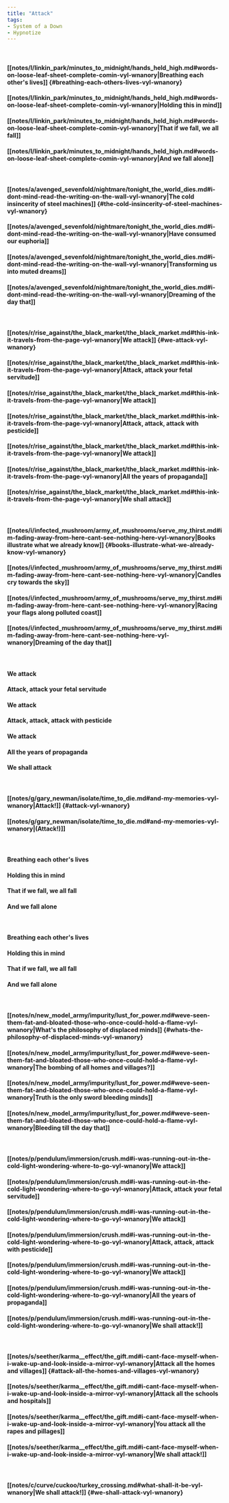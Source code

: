 ```yaml
---
title: "Attack"
tags:
- System of a Down
- Hypnotize
---
```

&nbsp;
#### [[notes/l/linkin_park/minutes_to_midnight/hands_held_high.md#words-on-loose-leaf-sheet-complete-comin-vyl-wnanory|Breathing each other's lives]] {#breathing-each-others-lives-vyl-wnanory}
#### [[notes/l/linkin_park/minutes_to_midnight/hands_held_high.md#words-on-loose-leaf-sheet-complete-comin-vyl-wnanory|Holding this in mind]]
#### [[notes/l/linkin_park/minutes_to_midnight/hands_held_high.md#words-on-loose-leaf-sheet-complete-comin-vyl-wnanory|That if we fall, we all fall]]
#### [[notes/l/linkin_park/minutes_to_midnight/hands_held_high.md#words-on-loose-leaf-sheet-complete-comin-vyl-wnanory|And we fall alone]]
&nbsp;
#### [[notes/a/avenged_sevenfold/nightmare/tonight_the_world_dies.md#i-dont-mind-read-the-writing-on-the-wall-vyl-wnanory|The cold insincerity of steel machines]] {#the-cold-insincerity-of-steel-machines-vyl-wnanory}
#### [[notes/a/avenged_sevenfold/nightmare/tonight_the_world_dies.md#i-dont-mind-read-the-writing-on-the-wall-vyl-wnanory|Have consumed our euphoria]]
#### [[notes/a/avenged_sevenfold/nightmare/tonight_the_world_dies.md#i-dont-mind-read-the-writing-on-the-wall-vyl-wnanory|Transforming us into muted dreams]]
#### [[notes/a/avenged_sevenfold/nightmare/tonight_the_world_dies.md#i-dont-mind-read-the-writing-on-the-wall-vyl-wnanory|Dreaming of the day that]]
&nbsp;
#### [[notes/r/rise_against/the_black_market/the_black_market.md#this-ink-it-travels-from-the-page-vyl-wnanory|We attack]] {#we-attack-vyl-wnanory}
#### [[notes/r/rise_against/the_black_market/the_black_market.md#this-ink-it-travels-from-the-page-vyl-wnanory|Attack, attack your fetal servitude]]
#### [[notes/r/rise_against/the_black_market/the_black_market.md#this-ink-it-travels-from-the-page-vyl-wnanory|We attack]]
#### [[notes/r/rise_against/the_black_market/the_black_market.md#this-ink-it-travels-from-the-page-vyl-wnanory|Attack, attack, attack with pesticide]]
#### [[notes/r/rise_against/the_black_market/the_black_market.md#this-ink-it-travels-from-the-page-vyl-wnanory|We attack]]
#### [[notes/r/rise_against/the_black_market/the_black_market.md#this-ink-it-travels-from-the-page-vyl-wnanory|All the years of propaganda]]
#### [[notes/r/rise_against/the_black_market/the_black_market.md#this-ink-it-travels-from-the-page-vyl-wnanory|We shall attack]]
&nbsp;
#### [[notes/i/infected_mushroom/army_of_mushrooms/serve_my_thirst.md#im-fading-away-from-here-cant-see-nothing-here-vyl-wnanory|Books illustrate what we already know]] {#books-illustrate-what-we-already-know-vyl-wnanory}
#### [[notes/i/infected_mushroom/army_of_mushrooms/serve_my_thirst.md#im-fading-away-from-here-cant-see-nothing-here-vyl-wnanory|Candles cry towards the sky]]
#### [[notes/i/infected_mushroom/army_of_mushrooms/serve_my_thirst.md#im-fading-away-from-here-cant-see-nothing-here-vyl-wnanory|Racing your flags along polluted coast]]
#### [[notes/i/infected_mushroom/army_of_mushrooms/serve_my_thirst.md#im-fading-away-from-here-cant-see-nothing-here-vyl-wnanory|Dreaming of the day that]]
&nbsp;
#### We attack
#### Attack, attack your fetal servitude
#### We attack
#### Attack, attack, attack with pesticide
#### We attack
#### All the years of propaganda
#### We shall attack
&nbsp;
#### [[notes/g/gary_newman/isolate/time_to_die.md#and-my-memories-vyl-wnanory|Attack!]] {#attack-vyl-wnanory}
#### [[notes/g/gary_newman/isolate/time_to_die.md#and-my-memories-vyl-wnanory|(Attack!)]]
&nbsp;
#### Breathing each other's lives
#### Holding this in mind
#### That if we fall, we all fall
#### And we fall alone
&nbsp;
#### Breathing each other's lives
#### Holding this in mind
#### That if we fall, we all fall
#### And we fall alone
&nbsp;
#### [[notes/n/new_model_army/impurity/lust_for_power.md#weve-seen-them-fat-and-bloated-those-who-once-could-hold-a-flame-vyl-wnanory|What's the philosophy of displaced minds]] {#whats-the-philosophy-of-displaced-minds-vyl-wnanory}
#### [[notes/n/new_model_army/impurity/lust_for_power.md#weve-seen-them-fat-and-bloated-those-who-once-could-hold-a-flame-vyl-wnanory|The bombing of all homes and villages?]]
#### [[notes/n/new_model_army/impurity/lust_for_power.md#weve-seen-them-fat-and-bloated-those-who-once-could-hold-a-flame-vyl-wnanory|Truth is the only sword bleeding minds]]
#### [[notes/n/new_model_army/impurity/lust_for_power.md#weve-seen-them-fat-and-bloated-those-who-once-could-hold-a-flame-vyl-wnanory|Bleeding till the day that]]
&nbsp;
#### [[notes/p/pendulum/immersion/crush.md#i-was-running-out-in-the-cold-light-wondering-where-to-go-vyl-wnanory|We attack]]
#### [[notes/p/pendulum/immersion/crush.md#i-was-running-out-in-the-cold-light-wondering-where-to-go-vyl-wnanory|Attack, attack your fetal servitude]]
#### [[notes/p/pendulum/immersion/crush.md#i-was-running-out-in-the-cold-light-wondering-where-to-go-vyl-wnanory|We attack]]
#### [[notes/p/pendulum/immersion/crush.md#i-was-running-out-in-the-cold-light-wondering-where-to-go-vyl-wnanory|Attack, attack, attack with pesticide]]
#### [[notes/p/pendulum/immersion/crush.md#i-was-running-out-in-the-cold-light-wondering-where-to-go-vyl-wnanory|We attack]]
#### [[notes/p/pendulum/immersion/crush.md#i-was-running-out-in-the-cold-light-wondering-where-to-go-vyl-wnanory|All the years of propaganda]]
#### [[notes/p/pendulum/immersion/crush.md#i-was-running-out-in-the-cold-light-wondering-where-to-go-vyl-wnanory|We shall attack!]]
&nbsp;
#### [[notes/s/seether/karma__effect/the_gift.md#i-cant-face-myself-when-i-wake-up-and-look-inside-a-mirror-vyl-wnanory|Attack all the homes and villages]] {#attack-all-the-homes-and-villages-vyl-wnanory}
#### [[notes/s/seether/karma__effect/the_gift.md#i-cant-face-myself-when-i-wake-up-and-look-inside-a-mirror-vyl-wnanory|Attack all the schools and hospitals]]
#### [[notes/s/seether/karma__effect/the_gift.md#i-cant-face-myself-when-i-wake-up-and-look-inside-a-mirror-vyl-wnanory|You attack all the rapes and pillages]]
#### [[notes/s/seether/karma__effect/the_gift.md#i-cant-face-myself-when-i-wake-up-and-look-inside-a-mirror-vyl-wnanory|We shall attack!]]
&nbsp;
#### [[notes/c/curve/cuckoo/turkey_crossing.md#what-shall-it-be-vyl-wnanory|We shall attack!]] {#we-shall-attack-vyl-wnanory}
